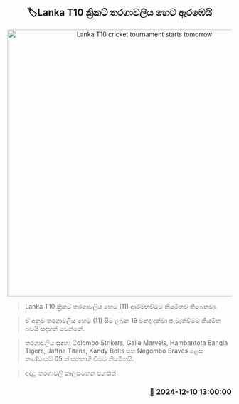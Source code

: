 <p align='center'><b><h2 align='center' title='Lanka T10 cricket tournament starts tomorrow'>🏷Lanka T10 ක්‍රිකට් තරගාවලිය හෙට ඇරඹෙයි</h2></b></p>
<p align='center'><img src='https://helakuru.sgp1.cdn.digitaloceanspaces.com/esana/images/lib/t10-leage.jpg' width='600' alt='Lanka T10 cricket tournament starts tomorrow'></p>

> Lanka T10 ක්‍රිකට් තරගාවලිය හෙට (11) ආරම්භවීමට නියමිතව තිබෙනවා.

> ඒ අනුව තරගාවලිය හෙට (11) සිට ලබන 19 වනදා දක්වා පැවැත්වීමට නියමිත බවයි සඳහන් වෙන්නේ.

> තරගාවලිය සඳහා Colombo Strikers, Galle Marvels, Hambantota Bangla Tigers, Jaffna Titans, Kandy Bolts සහ Negombo Braves ලෙස කණ්ඩායම් 05 ක් සහභාගී වීමට නියමිතයි.

> අදාළ තරගාවලි කාලසටහන පහතින්.



<h3 align='right'><a href='https://www.helakuru.lk/esana/p/105800/'>📅 2024-12-10 13:00:00</a></h3>
